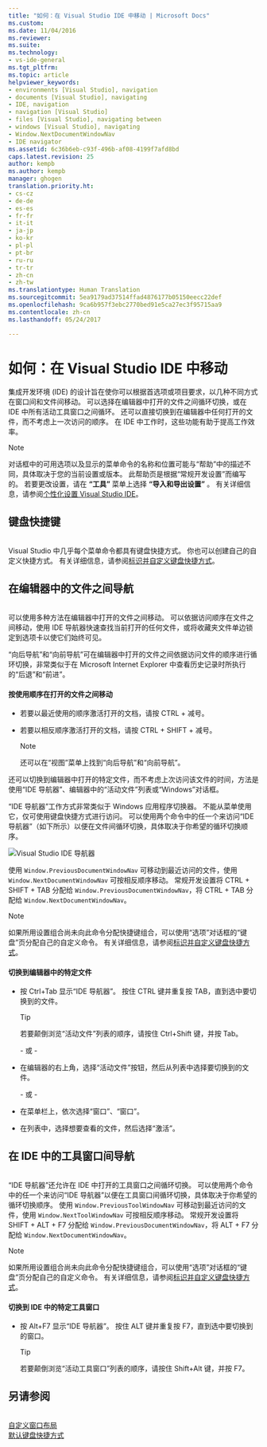 ```yaml
---
title: "如何：在 Visual Studio IDE 中移动 | Microsoft Docs"
ms.custom: 
ms.date: 11/04/2016
ms.reviewer: 
ms.suite: 
ms.technology:
- vs-ide-general
ms.tgt_pltfrm: 
ms.topic: article
helpviewer_keywords:
- environments [Visual Studio], navigation
- documents [Visual Studio], navigating
- IDE, navigation
- navigation [Visual Studio]
- files [Visual Studio], navigating between
- windows [Visual Studio], navigating
- Window.NextDocumentWindowNav
- IDE navigator
ms.assetid: 6c36b6eb-c93f-496b-af08-4199f7afd8bd
caps.latest.revision: 25
author: kempb
ms.author: kempb
manager: ghogen
translation.priority.ht:
- cs-cz
- de-de
- es-es
- fr-fr
- it-it
- ja-jp
- ko-kr
- pl-pl
- pt-br
- ru-ru
- tr-tr
- zh-cn
- zh-tw
ms.translationtype: Human Translation
ms.sourcegitcommit: 5ea9179ad37514ffad4876177b05150eecc22def
ms.openlocfilehash: 9ca6b957f3ebc2770bed91e5ca27ec3f95715aa9
ms.contentlocale: zh-cn
ms.lasthandoff: 05/24/2017

---
```

# 如何：在 Visual Studio IDE 中移动
<a id="how-to-move-around-in-the-visual-studio-ide" class="xliff"></a>
集成开发环境 (IDE) 的设计旨在使你可以根据首选项或项目要求，以几种不同方式在窗口间和文件间移动。 可以选择在编辑器中打开的文件之间循环切换，或在 IDE 中所有活动工具窗口之间循环。 还可以直接切换到在编辑器中任何打开的文件，而不考虑上一次访问的顺序。 在 IDE 中工作时，这些功能有助于提高工作效率。  
  
> [!NOTE]
>  对话框中的可用选项以及显示的菜单命令的名称和位置可能与“帮助”中的描述不同，具体取决于您的当前设置或版本。 此帮助页是根据“常规开发设置”而编写的。 若要更改设置，请在 **“工具”** 菜单上选择 **“导入和导出设置”** 。 有关详细信息，请参阅[个性化设置 Visual Studio IDE](../ide/personalizing-the-visual-studio-ide.md)。  
  
## 键盘快捷键
<a id="keyboard-shortcuts" class="xliff"></a>  
 Visual Studio 中几乎每个菜单命令都具有键盘快捷方式。 你也可以创建自己的自定义快捷方式。 有关详细信息，请参阅[标识并自定义键盘快捷方式](../ide/identifying-and-customizing-keyboard-shortcuts-in-visual-studio.md)。  
  
## 在编辑器中的文件之间导航
<a id="navigating-among-files-in-the-editor" class="xliff"></a>  
 可以使用多种方法在编辑器中打开的文件之间移动。 可以依据访问顺序在文件之间移动，使用 IDE 导航器快速查找当前打开的任何文件，或将收藏夹文件单边锁定到选项卡以使它们始终可见。  
  
 “向后导航”和“向前导航”可在编辑器中打开的文件之间依据访问文件的顺序进行循环切换，非常类似于在 Microsoft Internet Explorer 中查看历史记录时所执行的“后退”和“前进”。  
  
#### 按使用顺序在打开的文件之间移动
<a id="to-move-through-open-files-in-order-of-use" class="xliff"></a>  
  
-   若要以最近使用的顺序激活打开的文档，请按 CTRL + 减号。  
  
-   若要以相反顺序激活打开的文档，请按 CTRL + SHIFT + 减号。  
  
    > [!NOTE]
    >  还可以在“视图”菜单上找到“向后导航”和“向前导航”。  
  
 还可以切换到编辑器中打开的特定文件，而不考虑上次访问该文件的时间，方法是使用“IDE 导航器”、编辑器中的“活动文件”列表或“Windows”对话框。  
  
 “IDE 导航器”工作方式非常类似于 Windows 应用程序切换器。 不能从菜单使用它，仅可使用键盘快捷方式进行访问。 可以使用两个命令中的任一个来访问“IDE 导航器”（如下所示）以便在文件间循环切换，具体取决于你希望的循环切换顺序。  
  
 ![Visual Studio IDE 导航器](~/docs/ide/media/vs2015_ide_navigator.png "VS2015_IDE_Navigator")  
  
 使用 `Window.PreviousDocumentWindowNav` 可移动到最近访问的文件，使用 `Window.NextDocumentWindowNav` 可按相反顺序移动。 常规开发设置将 CTRL + SHIFT + TAB 分配给 `Window.PreviousDocumentWindowNav`，将 CTRL + TAB 分配给 `Window.NextDocumentWindowNav`。  
  
> [!NOTE]
>  如果所用设置组合尚未向此命令分配快捷键组合，可以使用“选项”对话框的“键盘”页分配自己的自定义命令。 有关详细信息，请参阅[标识并自定义键盘快捷方式](../ide/identifying-and-customizing-keyboard-shortcuts-in-visual-studio.md)。  
  
#### 切换到编辑器中的特定文件
<a id="to-switch-to-specific-files-in-the-editor" class="xliff"></a>  
  
-   按 Ctrl+Tab 显示“IDE 导航器”。 按住 CTRL 键并重复按 TAB，直到选中要切换到的文件。  
  
    > [!TIP]
    >  若要颠倒浏览“活动文件”列表的顺序，请按住 Ctrl+Shift 键，并按 Tab。  
  
     \- 或 -  
  
-   在编辑器的右上角，选择“活动文件”按钮，然后从列表中选择要切换到的文件。  
  
     \- 或 -  
  
-   在菜单栏上，依次选择“窗口”、“窗口”。  
  
-   在列表中，选择想要查看的文件，然后选择“激活”。  
  
## 在 IDE 中的工具窗口间导航
<a id="navigating-among-tool-windows-in-the-ide" class="xliff"></a>  
 “IDE 导航器”还允许在 IDE 中打开的工具窗口之间循环切换。 可以使用两个命令中的任一个来访问“IDE 导航器”以便在工具窗口间循环切换，具体取决于你希望的循环切换顺序。 使用 `Window.PreviousToolWindowNav` 可移动到最近访问的文件，使用 `Window.NextToolWindowNav` 可按相反顺序移动。 常规开发设置将 SHIFT + ALT + F7 分配给 `Window.PreviousDocumentWindowNav`，将 ALT + F7 分配给 `Window.NextDocumentWindowNav`。  
  
> [!NOTE]
>  如果所用设置组合尚未向此命令分配快捷键组合，可以使用“选项”对话框的“键盘”页分配自己的自定义命令。 有关详细信息，请参阅[标识并自定义键盘快捷方式](../ide/identifying-and-customizing-keyboard-shortcuts-in-visual-studio.md)。  
  
#### 切换到 IDE 中的特定工具窗口
<a id="to-switch-to-a-specific-tool-window-in-the-ide" class="xliff"></a>  
  
-   按 Alt+F7 显示“IDE 导航器”。 按住 ALT 键并重复按 F7，直到选中要切换到的窗口。  
  
    > [!TIP]
    >  若要颠倒浏览“活动工具窗口”列表的顺序，请按住 Shift+Alt 键，并按 F7。  
  
## 另请参阅
<a id="see-also" class="xliff"></a>  
 [自定义窗口布局](../ide/customizing-window-layouts-in-visual-studio.md)   
 [默认键盘快捷方式](../ide/default-keyboard-shortcuts-in-visual-studio.md)
